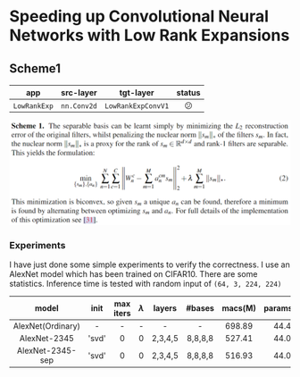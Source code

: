 # Speeding up Convolutional Neural Networks with Low Rank Expansions

## Scheme1

|     app      |  src-layer  |     tgt-layer      |   status   |
|:------------:|:-----------:|:------------------:|:----------:|
| `LowRankExp` | `nn.Conv2d` | `LowRankExpConvV1` | :confused: |

![filter reconstruction optimization](./scheme1-filter-opt.png)

### Experiments

I have just done some simple experiments to verify the correctness. I use an AlexNet model which has been trained on
CIFAR10. There are some statistics. Inference time is tested with random input of `(64, 3, 224, 224)`


|       model       | init  | max iters | $\lambda$ | layers  | #bases  | macs(M) | params(M) | CPU time(ms) | CUDA time(ms) | acc@1(%) |
|:-----------------:|:-----:|:---------:|:---------:|:-------:|:-------:|:-------:|:---------:|:------------:|:-------------:|:--------:|
| AlexNet(Ordinary) |   -   |     -     |     -     |    -    |    -    | 698.89  |   44.43   |     1265     |     6.605     |  78.38   |
|   AlexNet-2345    | 'svd' |     0     |     0     | 2,3,4,5 | 8,8,8,8 | 527.41  |   44.06   |     1279     |    11.632     |  76.31   |
| AlexNet-2345-sep  | 'svd' |     0     |     0     | 2,3,4,5 | 8,8,8,8 | 516.93  |   44.03   |     1270     |    14.439     |  69.85   |




